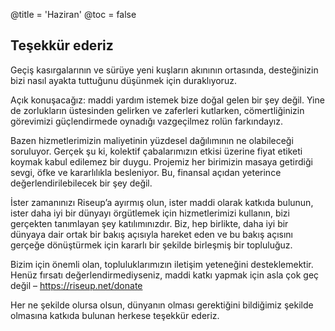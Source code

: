 @title = 'Haziran'
@toc = false


Teşekkür ederiz
---------------

Geçiş kasırgalarının ve sürüye yeni kuşların akınının ortasında, desteğinizin bizi nasıl ayakta tuttuğunu düşünmek için duraklıyoruz.

Açık konuşacağız: maddi yardım istemek bize doğal gelen bir şey değil. Yine de zorlukların üstesinden gelirken ve zaferleri kutlarken, cömertliğinizin görevimizi güçlendirmede oynadığı vazgeçilmez rolün farkındayız.

Bazen hizmetlerimizin maliyetinin yüzdesel dağılımının ne olabileceği soruluyor. Gerçek şu ki, kolektif çabalarımızın etkisi üzerine fiyat etiketi koymak kabul edilemez bir duygu. Projemiz her birimizin masaya getirdiği sevgi, öfke ve kararlılıkla besleniyor. Bu, finansal açıdan yeterince değerlendirilebilecek bir şey değil.

İster zamanınızı Riseup’a ayırmış olun, ister maddi olarak katkıda bulunun, ister daha iyi bir dünyayı örgütlemek için hizmetlerimizi kullanın, bizi gerçekten tanımlayan şey katılımınızdır. Biz, hep birlikte, daha iyi bir dünyaya dair ortak bir bakış açısıyla hareket eden ve bu bakış açısını gerçeğe dönüştürmek için kararlı bir şekilde birleşmiş bir topluluğuz.

Bizim için önemli olan, topluluklarımızın iletişim yeteneğini desteklemektir. Henüz fırsatı değerlendirmediyseniz, maddi katkı yapmak için asla çok geç değil – https://riseup.net/donate

Her ne şekilde olursa olsun, dünyanın olması gerektiğini bildiğimiz şekilde olmasına katkıda bulunan herkese teşekkür ederiz.
